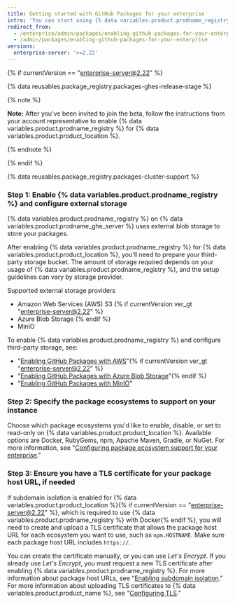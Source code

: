 ```yaml
---
title: Getting started with GitHub Packages for your enterprise
intro: 'You can start using {% data variables.product.prodname_registry %} on {% data variables.product.product_location %} by enabling the feature, configuring third-party storage, configuring the ecosystems you want to support, and updating your TLS certificate.'
redirect_from:
  - /enterprise/admin/packages/enabling-github-packages-for-your-enterprise
  - /admin/packages/enabling-github-packages-for-your-enterprise
versions:
  enterprise-server: '>=2.22'
---
```


{% if currentVersion == "enterprise-server@2.22" %}

{% data reusables.package_registry.packages-ghes-release-stage %}

{% note %}

**Note:** After you've been invited to join the beta, follow the instructions from your account representative to enable {% data variables.product.prodname_registry %} for {% data variables.product.product_location %}.

{% endnote %}

{% endif %}

{% data reusables.package_registry.packages-cluster-support %}

### Step 1: Enable {% data variables.product.prodname_registry %} and configure external storage

{% data variables.product.prodname_registry %} on {% data variables.product.prodname_ghe_server %} uses external blob storage to store your packages.

After enabling {% data variables.product.prodname_registry %} for {% data variables.product.product_location %}, you'll need to prepare your third-party storage bucket. The amount of storage required depends on your usage of {% data variables.product.prodname_registry %}, and the setup guidelines can vary by storage provider.

Supported external storage providers
- Amazon Web Services (AWS) S3 {% if currentVersion ver_gt "enterprise-server@2.22" %}
- Azure Blob Storage {% endif %}
- MinIO

To enable {% data variables.product.prodname_registry %} and configure third-party storage, see:
  - "[Enabling GitHub Packages with AWS](/admin/packages/enabling-github-packages-with-aws)"{% if currentVersion ver_gt "enterprise-server@2.22" %}
  - "[Enabling GitHub Packages with Azure Blob Storage](/admin/packages/enabling-github-packages-with-azure-blob-storage)"{% endif %}
  - "[Enabling GitHub Packages with MinIO](/admin/packages/enabling-github-packages-with-minio)"

### Step 2: Specify the package ecosystems to support on your instance

Choose which package ecosystems you'd like to enable, disable, or set to read-only on {% data variables.product.product_location %}. Available options are Docker, RubyGems, npm, Apache Maven, Gradle, or NuGet.  For more information, see "[Configuring package ecosystem support for your enterprise](/enterprise/admin/packages/configuring-package-ecosystem-support-for-your-enterprise)."

### Step 3: Ensure you have a TLS certificate for your package host URL, if needed

If subdomain isolation is enabled for {% data variables.product.product_location %}{% if currentVersion == "enterprise-server@2.22" %}, which is required to use {% data variables.product.prodname_registry %} with Docker{% endif %}, you will need to create and upload a TLS certificate that allows the package host URL for each ecosystem you want to use, such as `npm.HOSTNAME`. Make sure each package host URL includes `https://`.

  You can create the certificate manually, or you can use _Let's Encrypt_. If you already use _Let's Encrypt_, you must request a new TLS certificate after enabling {% data variables.product.prodname_registry %}. For more information about package host URLs, see "[Enabling subdomain isolation](/enterprise/admin/configuration/enabling-subdomain-isolation)." For more information about uploading TLS certificates to {% data variables.product.product_name %}, see "[Configuring TLS](/enterprise/admin/configuration/configuring-tls)."
